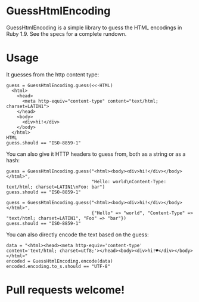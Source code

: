 # GuessHtmlEncoding

GuessHtmlEncoding is a simple library to guess the HTML encodings in Ruby 1.9.  See the specs for a complete rundown.

# Usage

It guesses from the http content type:

    guess = GuessHtmlEncoding.guess(<<-HTML)
      <html>
        <head>
          <meta http-equiv="content-type" content="text/html; charset=LATIN1">
        </head>
        <body>
          <div>hi!</div>
        </body>
      </html>
    HTML
    guess.should == "ISO-8859-1"

You can also give it HTTP headers to guess from, both as a string or as a hash:

    guess = GuessHtmlEncoding.guess("<html><body><div>hi!</div></body></html>",
                                    "Hello: world\nContent-Type: text/html; charset=LATIN1\nFoo: bar")
    guess.should == "ISO-8859-1"

    guess = GuessHtmlEncoding.guess("<html><body><div>hi!</div></body></html>",
                                    {"Hello" => "world", "Content-Type" => "text/html; charset=LATIN1", "Foo" => "bar"})
    guess.should == "ISO-8859-1"

You can also directly encode the text based on the guess:

    data = "<html><head><meta http-equiv='content-type' content='text/html; charset=utf8;'></head><body><div>hi!♥</div></body></html>"
    encoded = GuessHtmlEncoding.encode(data)
    encoded.encoding.to_s.should == "UTF-8"

# Pull requests welcome!